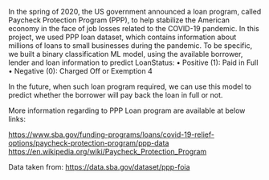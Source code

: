 In the spring of 2020, the US government announced a loan program, called Paycheck Protection Program (PPP), to help stabilize the American economy in the face of job losses related to the COVID-19 pandemic. In this project, we used PPP loan dataset, which contains information about millions of loans to small businesses during the pandemic. To be specific, we built a binary classification ML model, using the available borrower, lender and loan information to predict LoanStatus:
•	Positive (1): Paid in Full
•	Negative (0): Charged Off or Exemption 4

In the future, when such loan program required, we can use this model to predict whether the borrower will pay back the loan in full or not. 

More information regarding to PPP Loan program are available at below links: 

https://www.sba.gov/funding-programs/loans/covid-19-relief-options/paycheck-protection-program/ppp-data
https://en.wikipedia.org/wiki/Paycheck_Protection_Program


Data taken from: https://data.sba.gov/dataset/ppp-foia
